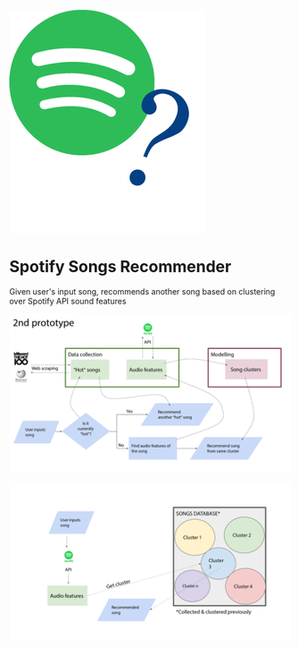 ![spotify_recommender_logo](img/spotify_recommender_logo.png)

# Spotify Songs Recommender

Given user's input song, recommends another song based on clustering over Spotify API sound features

![img1](img/img1.png)

![img2](img/img2.png)
